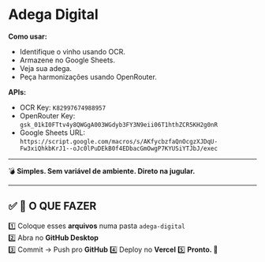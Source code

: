 # Adega Digital

**Como usar:**

- Identifique o vinho usando OCR.
- Armazene no Google Sheets.
- Veja sua adega.
- Peça harmonizações usando OpenRouter.

**APIs:**
- OCR Key: `K82997674988957`
- OpenRouter Key: `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`
- Google Sheets URL: `https://script.google.com/macros/s/AKfycbzfaQnOcgzXJDqU-Fw3xiQhkbKrJ1--oJc0lPuDEkB0f4EDbacGmOwgP7KYUSiYTJbJ/exec`

---

💣 **Simples. Sem variável de ambiente. Direto na jugular.**

---

## ✅ **🎯 O QUE FAZER**

1️⃣ Coloque esses **arquivos** numa pasta `adega-digital`  
2️⃣ Abra no **GitHub Desktop**  
3️⃣ Commit → Push pro **GitHub**
4️⃣ Deploy no **Vercel**
5️⃣ **Pronto. 🍷**

